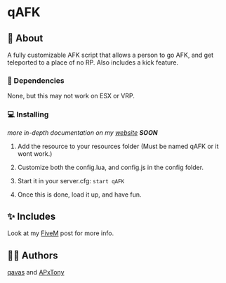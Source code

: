 # qAFK

## 🧧 About <a name = "about"></a>
A fully customizable AFK script that allows a person to go AFK, and get teleported to a place of no RP. Also includes a kick feature.

### 🌌 Dependencies

None, but this may not work on ESX or VRP.

### 💻 Installing
*more in-depth documentation on my <a href="https://qtprod.com">website</a> **SOON***

1. Add the resource to your resources folder (Must be named qAFK or it wont work.)

2. Customize both the config.lua, and config.js in the config folder.

3. Start it in your server.cfg: `start qAFK`

4. Once this is done, load it up, and have fun.

## ✨ Includes
Look at my <a href="https://forum.cfx.re/t/release-standalone-qafk/2381764">FiveM</a> post for more info.

## 🚶‍♂️ Authors
<a href="https://github.com/qavas">qavas</a> and <a href="https://github.com/apxtony">APxTony</a>

